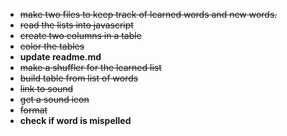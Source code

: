   * ~~make two files to keep track of learned words and new words.~~
  * ~~read the lists into javascript~~
  * ~~create two columns in a table~~
  * ~~color the tables~~
  * **update readme.md**
  * ~~make a shuffler for the learned list~~
  * ~~build table from list of words~~
  * ~~link to sound~~
  * ~~get a sound icon~~
  * ~~format~~
  * **check if word is mispelled**



